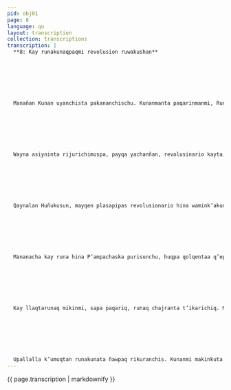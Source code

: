 ```yaml
---
pid: obj01
page: 8
language: qu
layout: transcription
collection: transcriptions
transcription: |
  **8: Kay runakunaqpaqmi revolusion ruwakushan**
  
  
  
  
  
  
  
  Manañan Kunan uyanchista pakananchischu. Kunanmanta paqarinmanmi, Runasimipi ch’uyata rimarisun. Hujmantan, noqanchispaq p’unchay illarimun.
  
  
  
  
  
  
  
  Wayna asiyninta rijurichimuspa, payqa yachanñan, revolusinario kayta, chaymi awqanchiskunamanta asikushan.
  
  
  
  
  
  
  
  Qaynalan Huñukusun, mayqen plasapipas revolusionario hina wamink’akunanchis simin uyariq, ch’ulla qori, ch’ulla sonqa, ch’ulla yuyay hina, raymi killapi kanchis p’unchayninpi Bolognesi plasapi tantanakusun
  
  
  
  
  
  
  
  Mananacha kay runa hina P’ampachaska purisunchu, huqpa qolqentaa q’epirikuspa, k’umillu, mana runa masinchispis, kanmanchu hina.
  
  
  
  
  
  
  
  Kay llaqtarunaq mikinmi, sapa paqariq, runaq chajranta t’ikarichiq. Mana hayk’aq sayk’uyninwan ruruchisqanta mijunanpaq. Kunanmi ichaqa ruruchisqan paypaq kanqa.
  
  
  
  
  
  
  
  Upallalla k’umuqtan runakunata ñawpaq rikuranchis. Kunanmi makinkuta oqarispa ch’ulla sunqulla KUSIKUYNINTA qaparinku.
---
```


{{ page.transcription | markdownify }}
